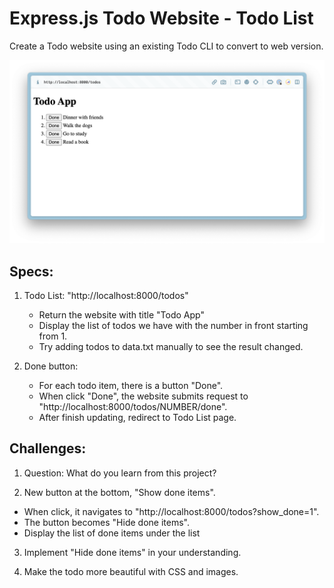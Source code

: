 # Express.js Todo Website - Todo List

Create a Todo website using an existing Todo CLI to convert to web version.

![Todo App Screenshot](docs/screenshot-todo-app.png)

## Specs:

1. Todo List: "http://localhost:8000/todos"

   - Return the website with title "Todo App"
   - Display the list of todos we have with the number in front starting from 1.
   - Try adding todos to data.txt manually to see the result changed.

2. Done button:
   - For each todo item, there is a button "Done".
   - When click "Done", the website submits request to "http://localhost:8000/todos/NUMBER/done".
   - After finish updating, redirect to Todo List page.

## Challenges:

1. Question: What do you learn from this project?

2. New button at the bottom, "Show done items".

- When click, it navigates to "http://localhost:8000/todos?show_done=1".
- The button becomes "Hide done items".
- Display the list of done items under the list

3. Implement "Hide done items" in your understanding.

4. Make the todo more beautiful with CSS and images.
